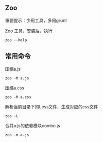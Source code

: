 
## Zoo

重要提示：少用工具，多用grunt

Zoo 工具，安装后，执行

	zoo --help

## 常用命令

压缩a.js

	zoo -M a.js 

压缩a.css

	zoo -M a.css

解析当前目录下的Less文件，生成对应的css文件
	
	zoo -L

合并a.js的依赖模块combo.js

	zoo -m a.js


